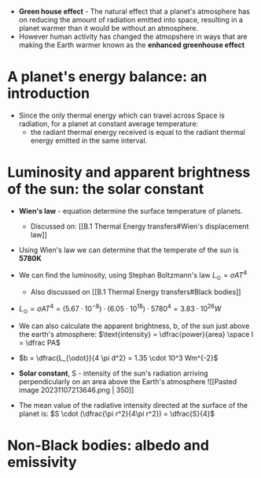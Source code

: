 - **Green house effect** - The natural effect that a planet's atmosphere has on reducing the amount of radiation emitted into space, resulting in a planet warmer than it would be without an atmosphere. 
- However  human activity has changed the atmopshere in ways that are making the Earth warmer known as the **enhanced greenhouse effect**
# A planet's energy balance: an introduction
- Since the only thermal energy which can travel across Space is radiation, for a planet at constant average temperature:
	- the radiant thermal energy received is equal to the radiant thermal energy emitted in the same interval. 

# Luminosity and apparent brightness of the sun: the solar constant
- **Wien's law** - equation determine the surface temperature of planets. 
	- Discussed on: [[B.1 Thermal Energy transfers#Wien's displacement law]]
- Using Wien's law we can determine that the temperate of the sun is **5780K**
- We can find the luminosity, using Stephan Boltzmann's law  $L_{\odot} = \sigma AT^4$
	- Also discussed on [[B.1 Thermal Energy transfers#Black bodies]]
- $L_{\odot} = \sigma AT^4 = (5.67 \cdot 10^{-8}) \cdot (6.05 \cdot 10^18) \cdot 5780^4 = 3.83 \cdot 10^{26} W$
- We can also calculate the apparent brightness, b, of the sun just above the earth's atmosphere: $\text{intensity} = \dfrac{power}{area} \space I = \dfrac PA$
- $b = \dfrac{L_{\odot}}{4 \pi d^2} = 1.35 \cdot 10^3 Wm^{-2}$
- **Solar constant**, S - intensity of the sun's radiation arriving perpendicularly on an area above the Earth's atmosphere
![[Pasted image 20231107213646.png | 350]]

- The mean value of the radiative intensity directed at the surface of the planet is: $S \cdot (\dfrac{\pi r^2}{4\pi r^2}) = \dfrac{S}{4}$
# Non-Black bodies: albedo and emissivity

